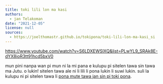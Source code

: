 ```yaml
---
title: toki lili lon ma kasi
authors:
  - jan Telakoman
date: "2021-12-05"
license: null
sources:
  - https://joelthomastr.github.io/tokipona/toki-lili-lon-ma-kasi_si
---
```


https://www.youtube.com/watch?v=S6LDXEWSlXQ&list=PLwYL9_SRAk8E-dYX8ioR3tt91hcd5bxV0

mun pini nanpa wan pi mun ni la mi pana e kulupu pi sitelen tawa sin tawa ma Jutu. o lukin! sitelen tawa ale ni li lili li pona lukin li suwi lukin. suli la kulupu ni pi sitelen tawa li [pona mute tawa jan sin pi toki pona](https://joelthomastr.github.io/tokipona/toki-pi-kon-pona_si).
